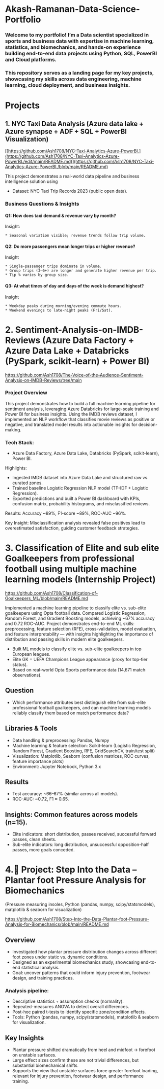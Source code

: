 # Akash-Ramanan-Data-Science-Portfolio

### Welcome to my portfolio! I’m a Data scientist specialized in sports and business data with expertise in machine learning, statistics, and biomechanics, and hands-on experience building end-to-end data projects using Python, SQL, PowerBI and Cloud platforms.

### This repository serves as a landing page for my key projects, showcasing my skills across data engineering, machine learning, cloud deployment, and business insights.


# Projects
## 1. NYC Taxi Data Analysis (Azure data lake + Azure synapse + ADF + SQL + PowerBI Visualization)
[[https://github.com/Ash1708/NYC-Taxi-Analytics-Azure-PowerBI.](https://github.com/Ash1708/NYC-Taxi-Analytics-Azure-PowerBI./edit/main/README.md)](https://github.com/Ash1708/NYC-Taxi-Analytics-Azure-PowerBI./blob/main/README.md)

This project demonstrates a real-world data pipeline and business intelligence solution using
* Dataset: NYC Taxi Trip Records 2023 (public open data).
### Business Questions & Insights
#### Q1: How does taxi demand & revenue vary by month?
Insight: 
      
    * Seasonal variation visible; revenue trends follow trip volume.
#### Q2: Do more passengers mean longer trips or higher revenue?
Insight

    * Single-passenger trips dominate in volume.
    * Group trips (3–6+) are longer and generate higher revenue per trip.
    * Tip % varies by group size.
#### Q3: At what times of day and days of the week is demand highest?
Insight

    * Weekday peaks during morning/evening commute hours.
    * Weekend evenings to late-night peaks (Fri/Sat).


# 2. Sentiment-Analysis-on-IMDB-Reviews (Azure Data Factory + Azure Data Lake + Databricks (PySpark, scikit-learn) + Power BI)
https://github.com/Ash1708/The-Voice-of-the-Audience-Sentiment-Analysis-on-IMDB-Reviews/tree/main

### Project Overview
This project demonstrates how to build a full machine learning pipeline for sentiment analysis, leveraging Azure Databricks for large-scale training and Power BI for business insights. Using the IMDB reviews dataset, I implemented an NLP workflow that classifies movie reviews as positive or negative, and translated model results into actionable insights for decision-making.

### Tech Stack:
* Azure Data Factory, Azure Data Lake, Databricks (PySpark, scikit-learn), Power BI.

Highlights:
* Ingested IMDB dataset into Azure Data Lake and structured raw vs curated zones.
* Trained baseline Logistic Regression NLP model (TF-IDF + Logistic Regression).
* Exported predictions and built a Power BI dashboard with KPIs, confusion matrix, probability histograms, and misclassified reviews.
  
Results: Accuracy ~89%, F1-score ~89%, ROC-AUC ~96%.


Key Insight: Misclassification analysis revealed false positives lead to overestimated satisfaction, guiding customer feedback strategies.



# 3. Classification of Elite and sub elite Goalkeepers from professional football using multiple machine learning models (Internship Project)

https://github.com/Ash1708/Classification-of-Goalkeepers_ML/blob/main/README.md

Implemented a machine learning pipeline to classify elite vs. sub-elite goalkeepers using Opta football data. Compared Logistic Regression, Random Forest, and Gradient Boosting models, achieving ~67% accuracy and 0.72 ROC-AUC. Project demonstrates end-to-end ML skills: preprocessing, feature selection (RFE), cross-validation, model evaluation, and feature interpretability — with insights highlighting the importance of distribution and passing skills in modern elite goalkeepers.

* Built ML models to classify elite vs. sub-elite goalkeepers in top European leagues.
* Elite GK = UEFA Champions League appearance (proxy for top-tier status).
* Based on real-world Opta Sports performance data (14,671 match observations).

## Question 
* Which performance attributes best distinguish elite from sub-elite professional football goalkeepers, and can machine learning models reliably classify them based on match performance data?
  
## Libraries & Tools

* Data handling & preprocessing: Pandas, Numpy
* Machine learning & feature selection: Scikit-learn (Logistic Regression, Random Forest, Gradient Boosting, RFE, GridSearchCV, train/test split)
* Visualization: Matplotlib, Seaborn (confusion matrices, ROC curves, feature importance plots)
* Environment: Jupyter Notebook, Python 3.x

 ## Results

* Test accuracy: ~66–67% (similar across all models).
* ROC-AUC: ~0.72, F1 ≈ 0.65.

## Insights: Common features across models (n=15).

* Elite indicators: short distribution, passes received, successful forward passes, clean sheets.
* Sub-elite indicators: long distribution, unsuccessful opposition-half passes, more goals conceded.


# 4.👣 Project: Step Into the Data – Plantar foot Pressure Analysis for Biomechanics 

(Pressure measuring insoles, Python (pandas, numpy, scipy/statsmodels), matplotlib & seaborn for visualization)

https://github.com/Ash1708/Step-Into-the-Data-Plantar-foot-Pressure-Analysis-for-Biomechanics/blob/main/README.md

## Overview

* Investigated how plantar pressure distribution changes across different foot zones under static vs. dynamic conditions.
* Designed as an experimental biomechanics study, showcasing end-to-end statistical analysis.
* Goal: uncover patterns that could inform injury prevention, footwear design, and training practices.

### Analysis pipeline:

* Descriptive statistics + assumption checks (normality).
* Repeated-measures ANOVA to detect overall differences.
* Post-hoc paired t-tests to identify specific zone/condition effects.
* Tools: Python (pandas, numpy, scipy/statsmodels), matplotlib & seaborn for visualization.


## Key Insights

* Plantar pressure shifted dramatically from heel and midfoot → forefoot on unstable surfaces.
* Large effect sizes confirm these are not trivial differences, but substantial biomechanical shifts.
* Supports the view that unstable surfaces force greater forefoot loading, relevant for injury prevention, footwear design, and performance training.



